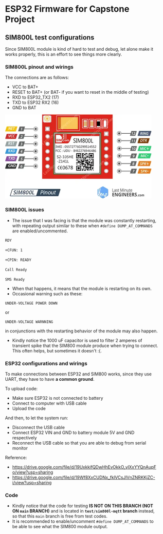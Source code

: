 # ESP32 Firmware for Capstone Project

## SIM800L test configurations
Since SIM800L module is kind of hard to test and debug, let alone make it works properly, this is an effort to see things more clearly.
### SIM800L pinout and wirings
The connections are as follows:
- VCC to BAT+
- RESET to BAT+ (or BAT- if you want to reset in the middle of testing)
- RXD to ESP32_TX2 (17)
- TXD to ESP32 RX2 (16)
- GND to BAT

![SIM800L pinout](image.png)

### SIM800L issues
- The issue that I was facing is that the module was constantly restarting, with repeating output similar to these when `#define DUMP_AT_COMMANDS` are enabled/uncommented.
```
RDY

+CFUN: 1

+CPIN: READY

Call Ready

SMS Ready
```
- When that happens, it means that the module is restarting on its own.
- Occasional warning such as these:
```
UNDER-VOLTAGE POWER DOWN
```
or
```
UNDER-VOLTAGE WARNNING
```
in conjunctions with the restarting behavior of the module may also happen.
- Kindly notice the 1000 uF capacitor is used to filter 2 amperes of transient spike that the SIM800 module produce when trying to connect. This often helps, but sometimes it doesn't :(.

### ESP32 configurations and wirings
To make connections between ESP32 and SIM800 works, since they use UART, they have to have **a common ground**.

To upload code:
- Make sure ESP32 is not connected to battery
- Connect to computer with USB cable
- Upload the code

And then, to let the system run:
- Disconnect the USB cable
- Connect ESP32 VIN and GND to battery module 5V and GND respectively
- Reconnect the USB cable so that you are able to debug from serial monitor

Reference:
- https://drive.google.com/file/d/19UxkkifQDwHhEvOkkO_yIXxYYQnAupFo/view?usp=sharing
- https://drive.google.com/file/d/19Wf8XxCUDNx_fklVCsJIVnZNRKKjZC-i/view?usp=sharing

### Code
- Kindly notice that the code for testing **IS NOT ON THIS BRANCH (NOT ON `main` BRANCH)** and is located in **`test/sim800l-mqtt` branch** instead, so that this `main` branch is free from test codes.
- It is recommended to enable/uncomment `#define DUMP_AT_COMMANDS` to be able to see what the SIM800 module output.
